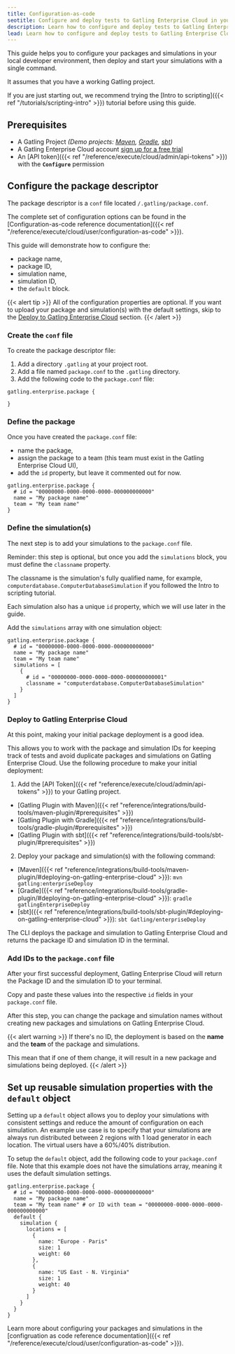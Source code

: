 ```yaml
---
title: Configuration-as-code
seotitle: Configure and deploy tests to Gatling Enterprise Cloud in your CI chain
description: Learn how to configure and deploy tests to Gatling Enterprise Cloud using a package descriptor conf file.
lead: Learn how to configure and deploy tests to Gatling Enterprise Cloud using a package descriptor conf file.
---
```


This guide helps you to configure your packages and simulations in your local developer environment, 
then deploy and start your simulations with a single command. 

It assumes that you have a working Gatling project. 

If you are just starting out, 
we recommend trying the [Intro to scripting]({{< ref "/tutorials/scripting-intro" >}}) tutorial before using this guide.

## Prerequisites 

- A Gatling Project _(Demo projects: [Maven](https://github.com/gatling/gatling-maven-plugin-demo-java), [Gradle](https://github.com/gatling/gatling-gradle-plugin-demo-java), [sbt](https://github.com/gatling/gatling-sbt-plugin-demo))_
- A Gatling Enterprise Cloud account [sign up for a free trial](https://auth.gatling.io/auth/realms/gatling/protocol/openid-connect/registrations?client_id=gatling-enterprise-cloud-public&response_type=code&scope=openid&redirect_uri=https%3A%2F%2Fcloud.gatling.io%2Fr%2Fgatling)
- An [API token]({{< ref "/reference/execute/cloud/admin/api-tokens" >}}) with the **`Configure`** permission

## Configure the package descriptor


The package descriptor is a `conf` file located `/.gatling/package.conf`. 

The complete set of configuration options can be found in the [Configuration-as-code reference documentation]({{< ref "/reference/execute/cloud/user/configuration-as-code" >}}). 

This guide will demonstrate how to configure the:
- package name,
- package ID,
- simulation name,
- simulation ID,
- the `default` block.   

{{< alert tip >}}
All of the configuration properties are optional. 
If you want to upload your package and simulation(s) with the default settings, 
skip to the [Deploy to Gatling Enterprise Cloud](#deploy-to-gatling-enterprise-cloud) section.
{{< /alert >}}

### Create the `conf` file

To create the package descriptor file:
1. Add a directory `.gatling` at your project root.
2. Add a file named `package.conf` to the `.gatling` directory.
3. Add the following code to the `package.conf` file:

```hocon
gatling.enterprise.package {

}
```

### Define the package 

Once you have created the `package.conf` file:
- name the package,
- assign the package to a team (this team must exist in the Gatling Enterprise Cloud UI),
- add the `id` property, but leave it commented out for now.

```hocon
gatling.enterprise.package {
  # id = "00000000-0000-0000-0000-000000000000"
  name = "My package name"
  team = "My team name"
}
```

### Define the simulation(s)

The next step is to add your simulations to the `package.conf` file.

Reminder: this step is optional, but once you add the `simulations` block, you must define the `classname` property. 

The classname is the simulation's fully qualified name, for example, `computerdatabase.ComputerDatabaseSimulation` 
if you followed the Intro to scripting tutorial. 

Each simulation also has a unique `id` property, which we will use later in the guide. 

Add the `simulations` array with one simulation object:
```hocon
gatling.enterprise.package {
  # id = "00000000-0000-0000-0000-000000000000"
  name = "My package name"
  team = "My team name"
  simulations = [
    {
      # id = "00000000-0000-0000-0000-000000000001"
      classname = "computerdatabase.ComputerDatabaseSimulation"
    }
  ]
}
```

### Deploy to Gatling Enterprise Cloud

At this point, making your initial package deployment is a good idea.

This allows you to work with the package and simulation IDs for keeping track of tests and avoid duplicate packages and 
simulations on Gatling Enterprise Cloud. Use the following procedure to make your initial deployment: 

1. Add the [API Token]({{< ref "reference/execute/cloud/admin/api-tokens" >}}) to your Gatling project.
  - [Gatling Plugin with Maven]({{< ref "reference/integrations/build-tools/maven-plugin/#prerequisites" >}})
  - [Gatling Plugin with Gradle]({{< ref "reference/integrations/build-tools/gradle-plugin/#prerequisites" >}})
  - [Gatling Plugin with sbt]({{< ref "reference/integrations/build-tools/sbt-plugin/#prerequisites" >}})
2. Deploy your package and simulation(s) with the following command:
  - [Maven]({{< ref "reference/integrations/build-tools/maven-plugin/#deploying-on-gatling-enterprise-cloud" >}}): `mvn gatling:enterpriseDeploy`
  - [Gradle]({{< ref "reference/integrations/build-tools/gradle-plugin/#deploying-on-gatling-enterprise-cloud" >}}): `gradle gatlingEnterpriseDeploy`
  - [sbt]({{< ref "reference/integrations/build-tools/sbt-plugin/#deploying-on-gatling-enterprise-cloud" >}}): `sbt Gatling/enterpriseDeploy`


The CLI deploys the package and simulation to Gatling Enterprise Cloud and returns the package ID and simulation ID in the terminal. 

### Add IDs to the `package.conf` file

After your first successful deployment, Gatling Enterprise Cloud will return the Package ID and the simulation ID to your terminal.

Copy and paste these values into the respective `id` fields in your `package.conf` file. 

After this step, you can change the package and simulation names without creating new packages and simulations on Gatling Enterprise Cloud. 

{{< alert warning >}}
If there's no ID, the deployment is based on the **name** and the **team** of the package and simulations.

This mean that if one of them change, it will result in a new package and simulations being deployed.
{{< /alert >}}

## Set up reusable simulation properties with the `default` object

Setting up a `default` object allows you to deploy your simulations with consistent settings and reduce the amount of configuration on each simulation. An example use case is to specify that your simulations are always run distributed between 2 regions with 1 load generator in each location. The virtual users have a 60%/40% distribution. 

To setup the `default` object, add the following code to your `package.conf` file. Note that this example does not have the simulations array, meaning it uses the default simulation settings.

```hocon
gatling.enterprise.package {
  # id = "00000000-0000-0000-0000-000000000000"
  name = "My package name"
  team = "My team name" # or ID with team = "00000000-0000-0000-0000-000000000000"
  default {
    simulation {
      locations = [
        {
          name: "Europe - Paris"
          size: 1
          weight: 60
        },
        {
          name: "US East - N. Virginia"
          size: 1
          weight: 40
        }
      ]	    
    }
  }
}
```
Learn more about configuring your packages and simulations in the [configruation as code reference documentation]({{< ref "/reference/execute/cloud/user/configuration-as-code" >}}).
